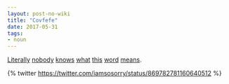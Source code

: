 ```yaml
---
layout: post-no-wiki
title: "Covfefe"
date: 2017-05-31
tags:
- noun
---
```


[Literally](https://www.nytimes.com/2017/05/31/us/politics/covfefe-trump-twitter.html?_r=0) [nobody](https://twitter.com/NPR/status/869917543032647681?ref_src=twsrc%5Egoogle%7Ctwcamp%5Eserp%7Ctwgr%5Etweet) [knows](https://www.wired.com/2017/05/internet-defines-covfefe/) [what](https://twitter.com/MerriamWebster/status/869782666572443648?ref_src=twsrc%5Etfw&ref_url=https%3A%2F%2Fwww.usatoday.com%2Fstory%2Fnews%2Fpolitics%2Fonpolitics%2F2017%2F05%2F31%2Fwhat-is-covfefe-not-even-merriam-webster-can-explain-donald-trumps-tweet%2F357486001%2F) [this](https://twitter.com/realdonaldtrump/status/869858333477523458) [word](https://www.facebook.com/TinySnekComics/photos/a.1121694404567765.1073741828.1121689424568263/1489909634412905/?type=3&theater) [means](http://nerdist.com/a-roundup-of-the-best-cofveve-memes-and-jokes-on-twitter/).

{% twitter https://twitter.com/iamsosorry/status/869782781160640512 %}
